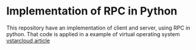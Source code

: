 # Implementation of RPC in Python
This repository have an implementation of client and server, using RPC in python. That code is applied in a example of virtual operating system [vstarcloud article](http://ieeexplore.ieee.org/document/7951923/?reload=true)

